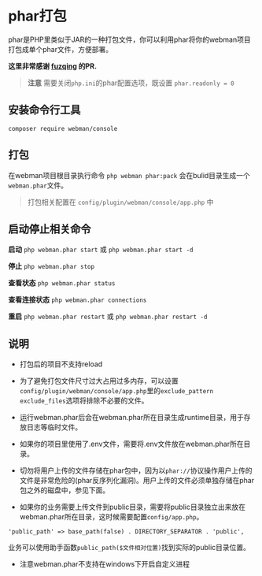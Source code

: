 # phar打包

phar是PHP里类似于JAR的一种打包文件，你可以利用phar将你的webman项目打包成单个phar文件，方便部署。

**这里非常感谢 [fuzqing](https://github.com/fuzqing) 的PR.**

> **注意**
> 需要关闭`php.ini`的phar配置选项，既设置 `phar.readonly = 0`

## 安装命令行工具
`composer require webman/console`

## 打包
在webman项目根目录执行命令 `php webman phar:pack`
会在bulid目录生成一个`webman.phar`文件。

> 打包相关配置在 `config/plugin/webman/console/app.php` 中


## 启动停止相关命令
**启动**
`php webman.phar start` 或 `php webman.phar start -d`

**停止**
`php webman.phar stop`

**查看状态**
`php webman.phar status`

**查看连接状态**
`php webman.phar connections`

**重启**
`php webman.phar restart` 或 `php webman.phar restart -d`

## 说明

* 打包后的项目不支持reload

* 为了避免打包文件尺寸过大占用过多内存，可以设置 `config/plugin/webman/console/app.php`里的`exclude_pattern` `exclude_files`选项将排除不必要的文件。

* 运行webman.phar后会在webman.phar所在目录生成runtime目录，用于存放日志等临时文件。

* 如果你的项目里使用了.env文件，需要将.env文件放在webman.phar所在目录。

* 切勿将用户上传的文件存储在phar包中，因为以`phar://`协议操作用户上传的文件是非常危险的(phar反序列化漏洞)。用户上传的文件必须单独存储在phar包之外的磁盘中，参见下面。

* 如果你的业务需要上传文件到public目录，需要将public目录独立出来放在webman.phar所在目录，这时候需要配置`config/app.php`。
```
'public_path' => base_path(false) . DIRECTORY_SEPARATOR . 'public',
```
业务可以使用助手函数`public_path($文件相对位置)`找到实际的public目录位置。

* 注意webman.phar不支持在windows下开启自定义进程

